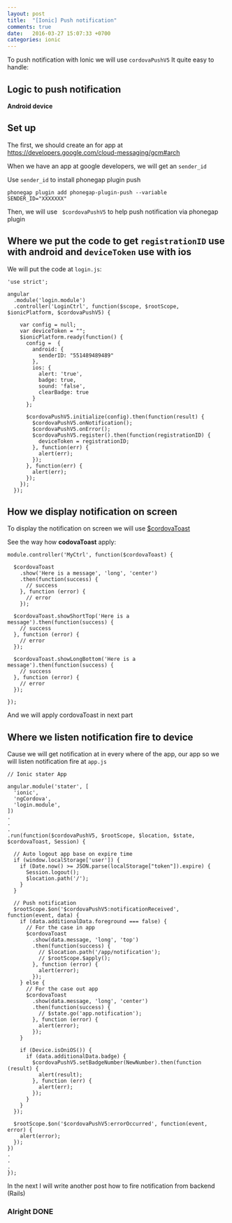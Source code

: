 ```yaml
---
layout: post
title:  "[Ionic] Push notification"
comments: true
date:   2016-03-27 15:07:33 +0700
categories: ionic
---
```


To push notification with Ionic we will use `cordovaPushV5` It quite easy to handle:

## Logic to push notification

**Android device**

## Set up
The first, we should create an for app at https://developers.google.com/cloud-messaging/gcm#arch

When we have an app at google developers, we will get an `sender_id`

Use `sender_id` to install phonegap plugin push

```
phonegap plugin add phonegap-plugin-push --variable SENDER_ID="XXXXXXX"
```
Then, we will use ` $cordovaPushV5` to help push notification via phonegap plugin

## Where we put the code to get `registrationID` use with android and `deviceToken` use with ios

We will put the code at `login.js`:

```
'use strict';

angular
  .module('login.module')
  .controller('LoginCtrl', function($scope, $rootScope, $ionicPlatform, $cordovaPushV5) {

    var config = null;
    var deviceToken = "";
    $ionicPlatform.ready(function() {
      config =  {
        android: {
          senderID: "551489489489"
        },
        ios: {
          alert: 'true',
          badge: true,
          sound: 'false',
          clearBadge: true
        }
      };

      $cordovaPushV5.initialize(config).then(function(result) {
        $cordovaPushV5.onNotification();
        $cordovaPushV5.onError();
        $cordovaPushV5.register().then(function(registrationID) {
          deviceToken = registrationID;
        }, function(err) {
          alert(err);
        });
      }, function(err) {
        alert(err);
      });
    });
  });
```


## How we display notification on screen

To display the notification on screen we will use [$cordovaToast][cordovaToast]

See the way how **codovaToast** apply:

```
module.controller('MyCtrl', function($cordovaToast) {

  $cordovaToast
    .show('Here is a message', 'long', 'center')
    .then(function(success) {
      // success
    }, function (error) {
      // error
    });

  $cordovaToast.showShortTop('Here is a message').then(function(success) {
    // success
  }, function (error) {
    // error
  });

  $cordovaToast.showLongBottom('Here is a message').then(function(success) {
    // success
  }, function (error) {
    // error
  });

});
```
And we will apply cordovaToast in next part

## Where we listen notification fire to device

Cause we will get notification at in every where of the app, our app so we will listen notification fire at `app.js`

```
// Ionic stater App

angular.module('stater', [
  'ionic',
  'ngCordova',
  'login.module',
])
.
.
.
.run(function($cordovaPushV5, $rootScope, $location, $state, $cordovaToast, Session) {

  // Auto logout app base on expire time
  if (window.localStorage['user']) {
    if (Date.now() >= JSON.parse(localStorage["token"]).expire) {
      Session.logout();
      $location.path('/');
    }
  }

  // Push notification
  $rootScope.$on('$cordovaPushV5:notificationReceived', function(event, data) {
    if (data.additionalData.foreground === false) {
      // For the case in app
      $cordovaToast
        .show(data.message, 'long', 'top')
        .then(function(success) {
          // $location.path('/app/notification');
          // $rootScope.$apply();
        }, function (error) {
          alert(error);
        });
    } else {
      // For the case out app
      $cordovaToast
        .show(data.message, 'long', 'center')
        .then(function(success) {
          // $state.go('app.notification');
        }, function (error) {
          alert(error);
        });
    }

    if (Device.isOniOS()) {
      if (data.additionalData.badge) {
        $cordovaPushV5.setBadgeNumber(NewNumber).then(function (result) {
          alert(result);
        }, function (err) {
          alert(err);
        });
      }
    }
  });

  $rootScope.$on('$cordovaPushV5:errorOccurred', function(event, error) {
    alert(error);
  });
})
.
.
.
});
```

In the next I will write another post how to fire notification from backend (Rails)

### Alright DONE


[cordovaToast]: http://ngcordova.com/docs/plugins/toast/
